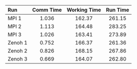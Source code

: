| Run     | Comm Time | Working Time | Run Time |
|:--------|:---------:|:------------:|:--------:|
| MPI 1   | 1.036     | 162.37       | 261.15   |
| MPI 2   | 1.113     | 164.48       | 283.25   |
| MPI 3   | 1.026     | 163.41       | 273.89   |
| Zenoh 1 | 0.752     | 166.37       | 261.36   |
| Zenoh 2 | 0.826     | 168.15       | 267.86   |
| Zenoh 3 | 0.669     | 164.07       | 262.80   |